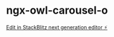 # ngx-owl-carousel-o

[Edit in StackBlitz next generation editor ⚡️](https://stackblitz.com/~/github.com/srsoumya96/ngx-owl-carousel-o)